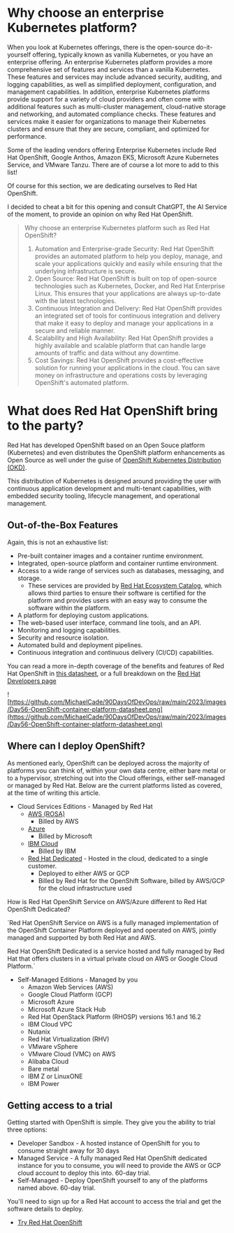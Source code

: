 # Why choose an enterprise Kubernetes platform?


When you look at Kubernetes offerings, there is the open-source do-it-yourself offering, typically known as vanilla Kubernetes, or you have an enterprise offering. An enterprise Kubernetes platform provides a more comprehensive set of features and services than a vanilla Kubernetes. These features and services may include advanced security, auditing, and logging capabilities, as well as simplified deployment, configuration, and management capabilities. In addition, enterprise Kubernetes platforms provide support for a variety of cloud providers and often come with additional features such as multi-cluster management, cloud-native storage and networking, and automated compliance checks. These features and services make it easier for organizations to manage their Kubernetes clusters and ensure that they are secure, compliant, and optimized for performance.

Some of the leading vendors offering Enterprise Kubernetes include Red Hat OpenShift, Google Anthos, Amazon EKS, Microsoft Azure Kubernetes Service, and VMware Tanzu. There are of course a lot more to add to this list!

Of course for this section, we are dedicating ourselves to Red Hat OpenShift.

I decided to cheat a bit for this opening and consult ChatGPT, the AI Service of the moment, to provide an opinion on why Red Hat OpenShift.

> Why choose an enterprise Kubernetes platform such as Red Hat OpenShift?
> 
> 1. Automation and Enterprise-grade Security: Red Hat OpenShift provides an automated platform to help you deploy, manage, and scale your applications quickly and easily while ensuring that the underlying infrastructure is secure.
> 2. Open Source: Red Hat OpenShift is built on top of open-source technologies such as Kubernetes, Docker, and Red Hat Enterprise Linux. This ensures that your applications are always up-to-date with the latest technologies.
> 3. Continuous Integration and Delivery: Red Hat OpenShift provides an integrated set of tools for continuous integration and delivery that make it easy to deploy and manage your applications in a secure and reliable manner.
> 4. Scalability and High Availability: Red Hat OpenShift provides a highly available and scalable platform that can handle large amounts of traffic and data without any downtime.
> 5. Cost Savings: Red Hat OpenShift provides a cost-effective solution for running your applications in the cloud. You can save money on infrastructure and operations costs by leveraging OpenShift's automated platform.

# What does Red Hat OpenShift bring to the party?

Red Hat has developed OpenShift based on an Open Souce platform (Kubernetes) and even distributes the OpenShift platform enhancements as Open Source as well under the guise of [OpenShift Kubernetes Distribution (OKD)](https://www.okd.io/).

This distribution of Kubernetes is designed around providing the user with continuous application development and multi-tenant capabilities, with embedded security tooling, lifecycle management, and operational management.

## Out-of-the-Box Features

Again, this is not an exhaustive list:

- Pre-built container images and a container runtime environment.
- Integrated, open-source platform and container runtime environment.
- Access to a wide range of services such as databases, messaging, and storage.
    - These services are provided by [Red Hat Ecosystem Catalog](https://catalog.redhat.com/), which allows third parties to ensure their software is certified for the platform and provides users with an easy way to consume the software within the platform.
- A platform for deploying custom applications.
- The web-based user interface, command line tools, and an API.
- Monitoring and logging capabilities.
- Security and resource isolation.
- Automated build and deployment pipelines.
- Continuous integration and continuous delivery (CI/CD) capabilities.

You can read a more in-depth coverage of the benefits and features of Red Hat OpenShift in [this datasheet](https://www.redhat.com/en/resources/openshift-container-platform-datasheet), or a full breakdown on the [Red Hat Developers page](https://developers.redhat.com/products/openshift/overview)

![https://github.com/MichaelCade/90DaysOfDevOps/raw/main/2023/images/Day56-OpenShift-container-platform-datasheet.png](https://github.com/MichaelCade/90DaysOfDevOps/raw/main/2023/images/Day56-OpenShift-container-platform-datasheet.png)

## Where can I deploy OpenShift?

As mentioned early, OpenShift can be deployed across the majority of platforms you can think of, within your own data centre, either bare metal or to a hypervisor, stretching out into the Cloud offerings, either self-managed or managed by Red Hat. Below are the current platforms listed as covered, at the time of writing this article.

- Cloud Services Editions - Managed by Red Hat
    - [AWS (ROSA)](https://www.redhat.com/en/technologies/cloud-computing/openshift/aws)
        - Billed by AWS
    - [Azure](https://www.redhat.com/en/technologies/cloud-computing/openshift/azure)
        - Billed by Microsoft
    - [IBM Cloud](https://www.redhat.com/en/technologies/cloud-computing/openshift/ibm)
        - Billed by IBM
    - [Red Hat Dedicated](https://www.redhat.com/en/resources/openshift-dedicated-datasheet) - Hosted in the cloud, dedicated to a single customer.
        - Deployed to either AWS or GCP
        - Billed by Red Hat for the OpenShift Software, billed by AWS/GCP for the cloud infrastructure used

How is Red Hat OpenShift Service on AWS/Azure different to Red Hat OpenShift Dedicated?

`Red Hat OpenShift Service on AWS is a fully managed implementation of the OpenShift Container Platform deployed and operated on AWS, jointly managed and supported by both Red Hat and AWS.

Red Hat OpenShift Dedicated is a service hosted and fully managed by Red Hat that offers clusters in a virtual private cloud on AWS or Google Cloud Platform.`

- Self-Managed Editions - Managed by you
    - Amazon Web Services (AWS)
    - Google Cloud Platform (GCP)
    - Microsoft Azure
    - Microsoft Azure Stack Hub
    - Red Hat OpenStack Platform (RHOSP) versions 16.1 and 16.2
    - IBM Cloud VPC
    - Nutanix
    - Red Hat Virtualization (RHV)
    - VMware vSphere
    - VMware Cloud (VMC) on AWS
    - Alibaba Cloud
    - Bare metal
    - IBM Z or LinuxONE
    - IBM Power

## Getting access to a trial

Getting started with OpenShift is simple. They give you the ability to trial three options:

- Developer Sandbox - A hosted instance of OpenShift for you to consume straight away for 30 days
- Managed Service - A fully managed Red Hat OpenShift dedicated instance for you to consume, you will need to provide the AWS or GCP cloud account to deploy this into. 60-day trial.
- Self-Managed - Deploy OpenShift yourself to any of the platforms named above. 60-day trial.

You'll need to sign up for a Red Hat account to access the trial and get the software details to deploy.

- [Try Red Hat OpenShift](https://www.redhat.com/en/technologies/cloud-computing/openshift/try-it)